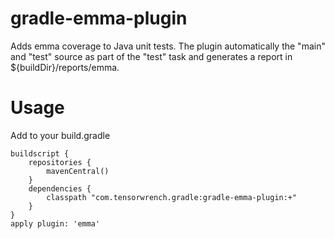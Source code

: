 gradle-emma-plugin
==================

Adds emma coverage to Java unit tests.  The plugin automatically the "main" and "test" source as part of the "test" 
task and generates a report in ${buildDir}/reports/emma. 


Usage
=====

Add to your build.gradle

	buildscript {
		repositories {
			mavenCentral()
		}
		dependencies {
			classpath "com.tensorwrench.gradle:gradle-emma-plugin:+"
		}
	}
	apply plugin: 'emma'
